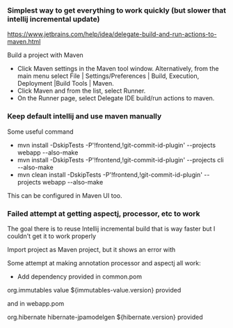### Simplest way to get everything to work quickly (but slower that intellij incremental update)

https://www.jetbrains.com/help/idea/delegate-build-and-run-actions-to-maven.html

Build a project with Maven﻿
* Click Maven settings in the Maven tool window. Alternatively, from the main menu select File | Settings/Preferences | Build, Execution, Deployment |Build Tools | Maven.
* Click Maven and from the list, select Runner.
* On the Runner page, select Delegate IDE build/run actions to maven.

### Keep default intellij and use maven manually

Some useful command
* mvn install -DskipTests -P'!frontend,!git-commit-id-plugin' --projects webapp --also-make
* mvn install -DskipTests -P'!frontend,!git-commit-id-plugin' --projects cli --also-make
* mvn clean install -DskipTests -P'!frontend,!git-commit-id-plugin' --projects webapp --also-make

This can be configured in Maven UI too.

### Failed attempt at getting aspectj, processor, etc to work

The goal there is to reuse Intellij incremental build that is way faster but I couldn't get it to work properly

Import project as Maven project, but it shows an error with

Some attempt at making annotation processor and aspectj all work:
- Add dependency provided in common.pom
<dependency>
            <!-- Needed for intellij to setup processor properly, not needed with maven only -->
            <groupId>org.immutables</groupId>
            <artifactId>value</artifactId>
            <version>${immutables-value.version}</version>
            <scope>provided</scope>
        </dependency>
        
and in webapp.pom

<dependency>
            <groupId>org.hibernate</groupId>
            <artifactId>hibernate-jpamodelgen</artifactId>
            <version>${hibernate.version}</version>
            <!-- Needed for intellij to setup processor properly, not needed with maven only -->
            <scope>provided</scope>
        </dependency>
        
        
        
        
        